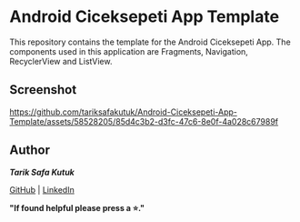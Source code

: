 # Android Ciceksepeti App Template
This repository contains the template for the Android Ciceksepeti App.
The components used in this application are Fragments, Navigation, RecyclerView and ListView.

## Screenshot

https://github.com/tariksafakutuk/Android-Ciceksepeti-App-Template/assets/58528205/85d4c3b2-d3fc-47c6-8e0f-4a028c67989f

## Author
***Tarik Safa Kutuk***

[GitHub](https://github.com/tariksafakutuk/) | [LinkedIn](https://www.linkedin.com/in/tariksafakutuk/)

**"If found helpful please press a ⭐."**